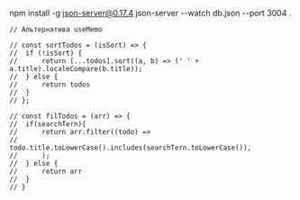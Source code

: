 npm install -g json-server@0.17.4
json-server --watch db.json --port 3004
.


	// Альтернатива useMemo

	// const sortTodos = (isSort) => {
	// 	if (!isSort) {
	// 		return [...todos].sort((a, b) => (' ' + a.title).localeCompare(b.title));
	// 	} else {
	// 		return todos
	// 	}
	// };

	// const filTodos = (arr) => {
	// 	if(searchTern){
	// 		return arr.filter((todo) =>
	// 			todo.title.toLowerCase().includes(searchTern.toLowerCase()),
	// 		);
	// 	} else {
	// 		return arr
	// 	}
	// }
